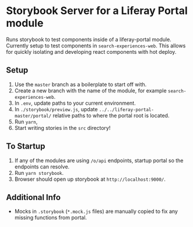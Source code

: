 # Storybook Server for a Liferay Portal module

Runs storybook to test components inside of a liferay-portal module. Currently setup to test components in `search-experiences-web`. This allows for quickly isolating and developing react components with hot deploy.

## Setup

1. Use the `master` branch as a boilerplate to start off with.
1. Create a new branch with the name of the module, for example `search-experiences-web`.
1. In `.env`, update paths to your current environment.
1. In `./storybook/preview.js`, update `../../liferay-portal-master/portal/` relative paths to where the portal root is located.
1. Run `yarn`,
1. Start writing stories in the `src` directory!

## To Startup

1. If any of the modules are using `/o/api` endpoints, startup portal so the endpoints can resolve.
1. Run `yarn storybook`.
1. Browser should open up storybook at `http://localhost:9000/`.

## Additional Info

- Mocks in `.storybook` (`*.mock.js` files) are manually copied to fix any missing functions from portal.
